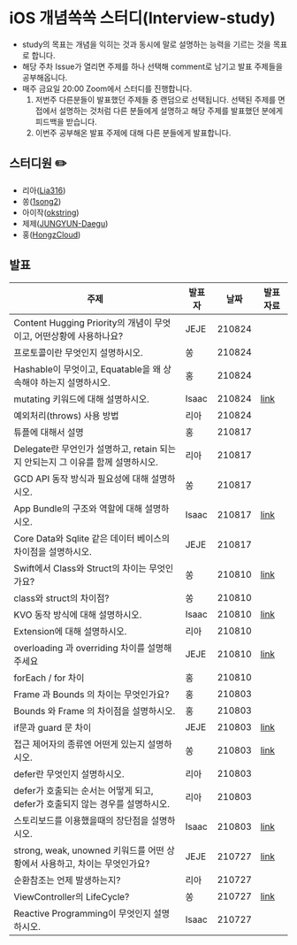 # iOS 개념쏙쏙 스터디(Interview-study)

- study의 목표는 개념을 익히는 것과 동시에 말로 설명하는 능력을 기르는 것을 목표로 합니다.
- 해당 주차 Issue가 열리면 주제를 하나 선택해 comment로 남기고 발표 주제들을 공부해옵니다.
- 매주 금요일 20:00 Zoom에서 스터디를 진행합니다.
    1. 저번주 다른분들이 발표했던 주제들 중 랜덤으로 선택됩니다. 선택된 주제를 면접에서 설명하는 것처럼 다른 분들에게 설명하고 해당 주제를 발표했던 분에게 피드백을 받습니다. 
    2. 이번주 공부해온 발표 주제에 대해 다른 분들에게 발표합니다.



## 스터디원 ✏️ 

- 리아([Lia316](https://github.com/Lia316))
- 쏭([1song2](https://github.com/1song2))
- 아이작([okstring](https://github.com/okstring))
- 제제([JUNGYUN-Daegu](https://github.com/JUNGYUN-Daegu))
- 홍([HongzCloud](https://github.com/HongzCloud))



## 발표
|주제|발표자|날짜|발표 자료|
| ------------------------------------------------------------ | ----- | ----------- | ------------------------------------------------------------ |
| Content Hugging Priority의 개념이 무엇이고, 어떤상황에 사용하나요? | JEJE  | 210824 |                                                              |
| 프로토콜이란 무엇인지 설명하시오.                            | 쏭    | 210824 |                                                              |
| Hashable이 무엇이고, Equatable을 왜 상속해야 하는지 설명하시오. | 홍    | 210824 |                                                              |
| mutating 키워드에 대해 설명하시오.                           | Isaac | 210824 | [link](https://gist.github.com/okstring/62a74299e32b7102c250c87b3c8a6ec2) |
| 예외처리(throws) 사용 방법                                   | 리아  | 210824 |  |
| 튜플에 대해서 설명                                           | 홍    | 210817 |                                                              |
| Delegate란 무언인가 설명하고, retain 되는지 안되는지 그 이유를 함께 설명하시오. | 리아  | 210817 |                                                              |
| GCD API 동작 방식과 필요성에 대해 설명하시오.                | 쏭    | 210817 |                                                              |
| App Bundle의 구조와 역할에 대해 설명하시오.                  | Isaac | 210817 | [link](https://gist.github.com/okstring/1b3588cdba8a416df56939c25d366967) |
| Core Data와 Sqlite 같은 데이터 베이스의 차이점을 설명하시오. | JEJE  | 210817 |  |
| Swift에서 Class와 Struct의 차이는 무엇인가요?                | 쏭    | 210810 | [link](https://github.com/1song2/interview-cheat-sheet/blob/main/structures-and-classes.md) |
| class와 struct의 차이점?                                     | 쏭    | 210810 |  |
| KVO 동작 방식에 대해 설명하시오.                             | Isaac | 210810 | [link](https://gist.github.com/okstring/e2fab9d2a2a82e529888728c040ccd5e) |
| Extension에 대해 설명하시오.                                 | 리아  | 210810 |                                                              |
| overloading 과 overriding 차이를 설명해주세요                | JEJE  | 210810 | [link](https://various-elm-582.notion.site/Overriding-vs-overloading-d77212f9006f48e9a31ed497902aed9a) |
| forEach / for 차이                                           | 홍    | 210810 |                                                              |
| Frame 과 Bounds 의 차이는 무엇인가요?                        | 홍    | 210803 |                                                              |
| Bounds 와 Frame 의 차이점을 설명하시오.                      | 홍    | 210803 |                                                              |
| if문과 guard 문 차이                                         | JEJE  | 210803 | [link](https://various-elm-582.notion.site/Guard-If-f2126e15878540abb4f64eed8dec84e3) |
| 접근 제어자의 종류엔 어떤게 있는지 설명하시오.               | 쏭    | 210803 | [link](https://github.com/1song2/interview-cheat-sheet/blob/main/access-control.md) |
| defer란 무엇인지 설명하시오.                                 | 리아  | 210803 |                                                              |
| defer가 호출되는 순서는 어떻게 되고, defer가 호출되지 않는 경우를 설명하시오. | 리아  | 210803 |                                                              |
| 스토리보드를 이용했을때의 장단점을 설명하시오.               | Isaac | 210803 | [link](https://gist.github.com/okstring/ebe8ab80b6fcdf871777842130b644ad) |
| strong, weak, unowned 키워드를 어떤 상황에서 사용하고, 차이는 무엇인가요? | JEJE  | 210727 | [link](https://www.notion.so/Strong-Weak-Unowned-6c5f55cc91a64816bbaa94f94bc28a19) |
| 순환참조는 언제 발생하는지?                                  | 리아  | 210727 |                                                              |
| ViewController의 LifeCycle?                                  | 쏭    | 210727 | [link](https://github.com/1song2/interview-cheat-sheet/blob/main/view-controller-life-cycle.md) |
| Reactive Programming이 무엇인지 설명하시오.                  | Isaac | 210727 |                                                              |

